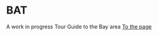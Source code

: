 # BAT
A work in progress Tour Guide to the Bay area
<a href="https://faithl/BAT/home.html"> To the page </a>
